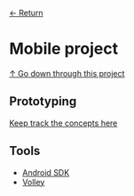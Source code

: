 [&larr; Return](../README.md)<br>
# Mobile project

[&uarr; Go down through this project](app)

## Prototyping
[Keep track the concepts here](https://www.figma.com/file/OETR8s8O5IX0jiPHYQUuv5/janitory?type=design&node-id=0%3A1&mode=design&t=6rhRGkWfCpCyHGem-1)

## Tools

- [Android SDK](https://developer.android.com/studio)
- [Volley](https://google.github.io/volley/)